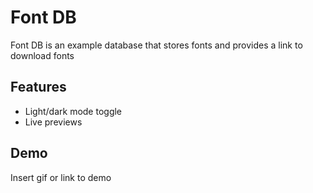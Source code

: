 
# Font DB

Font DB is an example database that stores fonts and provides a link to download fonts

## Features

- Light/dark mode toggle
- Live previews

## Demo

Insert gif or link to demo
